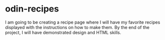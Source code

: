 # odin-recipes
I am going to be creating a recipe page where I will have my favorite recipes displayed with the instructions on how to make them.
By the end of the project, I will have demonstrated design and HTML skills.
